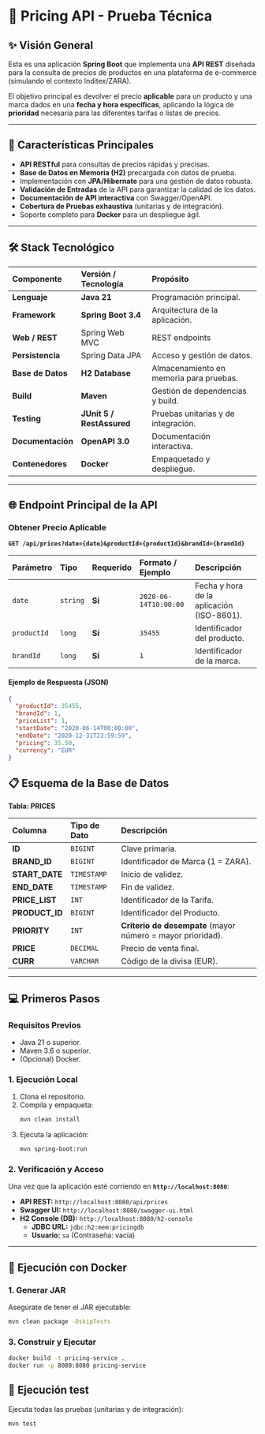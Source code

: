 # 🛒 Pricing API - Prueba Técnica

## ✨ Visión General

Esta es una aplicación **Spring Boot** que implementa una **API REST** diseñada para la consulta de precios de productos en una plataforma de e-commerce (simulando el contexto Inditex/ZARA).

El objetivo principal es devolver el precio **aplicable** para un producto y una marca dados en una **fecha y hora específicas**, aplicando la lógica de **prioridad** necesaria para las diferentes tarifas o listas de precios.

---

## 🚀 Características Principales

* **API RESTful** para consultas de precios rápidas y precisas.
* **Base de Datos en Memoria (H2)** precargada con datos de prueba.
* Implementación con **JPA/Hibernate** para una gestión de datos robusta.
* **Validación de Entradas** de la API para garantizar la calidad de los datos.
* **Documentación de API interactiva** con Swagger/OpenAPI.
* **Cobertura de Pruebas exhaustiva** (unitarias y de integración).
* Soporte completo para **Docker** para un despliegue ágil.

---

## 🛠️ Stack Tecnológico

| Componente | Versión / Tecnología | Propósito |
| :--- | :--- | :--- |
| **Lenguaje** | **Java 21** | Programación principal. |
| **Framework** | **Spring Boot 3.4** | Arquitectura de la aplicación. |
| **Web / REST** | Spring Web MVC | REST endpoints |
| **Persistencia** | Spring Data JPA | Acceso y gestión de datos. |
| **Base de Datos** | **H2 Database** | Almacenamiento en memoria para pruebas. |
| **Build** | **Maven** | Gestión de dependencias y build. |
| **Testing** | **JUnit 5 / RestAssured** | Pruebas unitarias y de integración. |
| **Documentación** | **OpenAPI 3.0** | Documentación interactiva. |
| **Contenedores** | **Docker** | Empaquetado y despliegue. |

---

## 🌐 Endpoint Principal de la API

### Obtener Precio Aplicable

**`GET /api/prices?date={date}&productId={productId}&brandId={brandId}`**

| Parámetro | Tipo | Requerido | Formato / Ejemplo | Descripción |
| :--- | :--- | :--- | :--- | :--- |
| `date` | `string` | **Sí** | `2020-06-14T10:00:00` | Fecha y hora de la aplicación (ISO-8601). |
| `productId` | `long` | **Sí** | `35455` | Identificador del producto. |
| `brandId` | `long` | **Sí** | `1` | Identificador de la marca. |

#### **Ejemplo de Respuesta (JSON)**

```json
{
  "productId": 35455,
  "brandId": 1,
  "priceList": 1,
  "startDate": "2020-06-14T00:00:00",
  "endDate": "2020-12-31T23:59:59",
  "pricing": 35.50,
  "currency": "EUR"
}
```

## 📋 Esquema de la Base de Datos

**Tabla: PRICES**

| Columna | Tipo de Dato | Descripción |
| :--- | :--- | :--- |
| **ID** | `BIGINT` | Clave primaria. |
| **BRAND_ID** | `BIGINT` | Identificador de Marca (1 = ZARA). |
| **START_DATE** | `TIMESTAMP` | Inicio de validez. |
| **END_DATE** | `TIMESTAMP` | Fin de validez. |
| **PRICE_LIST** | `INT` | Identificador de la Tarifa. |
| **PRODUCT_ID** | `BIGINT` | Identificador del Producto. |
| **PRIORITY** | `INT` | **Criterio de desempate** (mayor número = mayor prioridad). |
| **PRICE** | `DECIMAL` | Precio de venta final. |
| **CURR** | `VARCHAR` | Código de la divisa (EUR). |

---

## 💻 Primeros Pasos

### Requisitos Previos

* Java 21 o superior.
* Maven 3.6 o superior.
* (Opcional) Docker.

### 1. Ejecución Local

1.  Clona el repositorio.
2.  Compila y empaqueta:
    ```bash
    mvn clean install
    ```
3.  Ejecuta la aplicación:
    ```bash
    mvn spring-boot:run
    ```

### 2. Verificación y Acceso

Una vez que la aplicación esté corriendo en **`http://localhost:8080`**:

* **API REST:** `http://localhost:8080/api/prices`
* **Swagger UI:** `http://localhost:8080/swagger-ui.html`
* **H2 Console (DB):** `http://localhost:8080/h2-console`
    * **JDBC URL:** `jdbc:h2:mem:pricingdb`
    * **Usuario:** `sa` (Contraseña: vacía)

---

## 🐳 Ejecución con Docker

### 1. Generar JAR

Asegúrate de tener el JAR ejecutable:

```bash
mvn clean package -DskipTests
```

### 3. Construir y Ejecutar

```bash
docker build -t pricing-service .
docker run -p 8080:8080 pricing-service
```

## 🐳 Ejecución test
Ejecuta todas las pruebas (unitarias y de integración):

```bash
mvn test
```